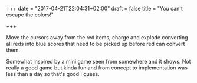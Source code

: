+++
date = "2017-04-21T22:04:31+02:00"
draft = false
title = "You can't escape the colors!"

+++

Move the cursors away from the red items, charge and explode converting all reds into blue scores that need to be picked up before red can convert them.

Somewhat inspired by a mini game seen from somewhere and it shows. Not really a good game but kinda fun and from concept to implementation was less than a day so that's good I guess.
